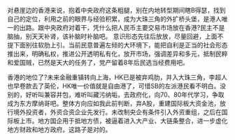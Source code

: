 对悬崖边的香港来说，抱着中央政府这条粗腿，别在内地转型期间瞎B得瑟，找到自己的定位，利用之前的眼界与经验积累，成为大珠三角的外扩桥头堡，是港人唯一的出路。跟中央政府对着干，凭什么把人民币主要交易市场放在香港?民主不是脑抽，别天天补肾，该补脑时补脑吧。 意识形态先往后放放，尽量回避，上面不提下面别往软肋上引。当前民意普遍左倾的大环境下，能把自利是正当的社会形态推出来，明确私权，推进公开透明私有化，放开市场，强调差异和多元，抵制民粹和爱国贼，已然是天大的任务了，党产留着8年后民选当经费用吧。

香港的地位了?未来金融重镇转向上海，HK已是被弃鸡肋，并入大珠三角，李超人也早卷款去了英伦，HK唯一价值就是自由港了，可惜SB的左派港民看不明白。没别的，好听叫兼容并包，难听叫藏污纳垢，去政府化，向70、80年代学习，争取成为东方摩纳哥吧。整体方向应如我此前判断，弃A股，重建国际板大资金池，放行境外投资者，外资合资企业先发行。未改制央企有条件引入外资重组，之后在国际板上市。地方国企用于抵地方债，被逼着进入大产业、大链条整合，进一步虚化地方财政和地方政府。这路子是对的。 ​​​​


